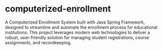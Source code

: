 # computerized-enrollment
A Computerized Enrollment System built with Java Spring Framework, designed to streamline and automate the enrollment process for educational institutions. This project leverages modern web technologies to deliver a robust, user-friendly solution for managing student registrations, course assignments, and recordkeeping.
